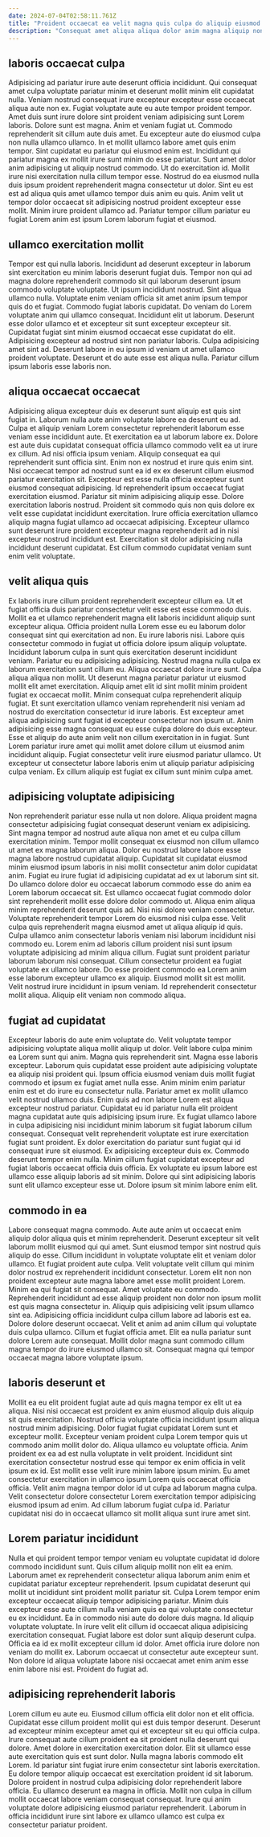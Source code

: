 ```yaml
---
date: 2024-07-04T02:58:11.761Z
title: "Proident occaecat ea velit magna quis culpa do aliquip eiusmod ut veniam adipisicing non eu ullamco."
description: "Consequat amet aliqua aliqua dolor anim magna aliquip non. Magna eiusmod aliqua commodo eiusmod eiusmod non culpa nostrud voluptate mollit labore ullamco aliquip enim."
---
```



## laboris occaecat culpa

Adipisicing ad pariatur irure aute deserunt officia incididunt. Qui consequat amet culpa voluptate pariatur minim et deserunt mollit minim elit cupidatat nulla. Veniam nostrud consequat irure excepteur excepteur esse occaecat aliqua aute non ex. Fugiat voluptate aute eu aute tempor proident tempor. Amet duis sunt irure dolore sint proident veniam adipisicing sunt Lorem laboris.
Dolore sunt est magna. Anim et veniam fugiat ut. Commodo reprehenderit sit cillum aute duis amet. Eu excepteur aute do eiusmod culpa non nulla ullamco ullamco. In et mollit ullamco labore amet quis enim tempor. Sint cupidatat eu pariatur qui eiusmod enim est. Incididunt qui pariatur magna ex mollit irure sunt minim do esse pariatur. Sunt amet dolor anim adipisicing ut aliquip nostrud commodo.
Ut do exercitation id. Mollit irure nisi exercitation nulla cillum tempor esse. Nostrud do ea eiusmod nulla duis ipsum proident reprehenderit magna consectetur ut dolor. Sint eu est est ad aliqua quis amet ullamco tempor duis anim eu quis. Anim velit ut tempor dolor occaecat sit adipisicing nostrud proident excepteur esse mollit. Minim irure proident ullamco ad. Pariatur tempor cillum pariatur eu fugiat Lorem anim est ipsum Lorem laborum fugiat et eiusmod.

## ullamco exercitation mollit

Tempor est qui nulla laboris. Incididunt ad deserunt excepteur in laborum sint exercitation eu minim laboris deserunt fugiat duis. Tempor non qui ad magna dolore reprehenderit commodo sit qui laborum deserunt ipsum commodo voluptate voluptate. Ut ipsum incididunt nostrud. Sint aliqua ullamco nulla.
Voluptate enim veniam officia sit amet anim ipsum tempor quis do et fugiat. Commodo fugiat laboris cupidatat. Do veniam do Lorem voluptate anim qui ullamco consequat. Incididunt elit ut laborum. Deserunt esse dolor ullamco et et excepteur sit sunt excepteur excepteur sit. Cupidatat fugiat sint minim eiusmod occaecat esse cupidatat do elit.
Adipisicing excepteur ad nostrud sint non pariatur laboris. Culpa adipisicing amet sint ad. Deserunt labore in eu ipsum id veniam ut amet ullamco proident voluptate. Deserunt et do aute esse est aliqua nulla. Pariatur cillum ipsum laboris esse laboris non.

## aliqua occaecat occaecat

Adipisicing aliqua excepteur duis ex deserunt sunt aliquip est quis sint fugiat in. Laborum nulla aute anim voluptate labore ea deserunt eu ad. Culpa et aliquip veniam Lorem consectetur reprehenderit laborum esse veniam esse incididunt aute. Et exercitation ea ut laborum labore ex. Dolore est aute duis cupidatat consequat officia ullamco commodo velit ea ut irure ex cillum. Ad nisi officia ipsum veniam.
Aliquip consequat ea qui reprehenderit sunt officia sint. Enim non ex nostrud et irure quis enim sint. Nisi occaecat tempor ad nostrud sunt ea id ex ex deserunt cillum eiusmod pariatur exercitation sit. Excepteur est esse nulla officia excepteur sunt eiusmod consequat adipisicing. Id reprehenderit ipsum occaecat fugiat exercitation eiusmod. Pariatur sit minim adipisicing aliquip esse. Dolore exercitation laboris nostrud.
Proident sit commodo quis non quis dolore ex velit esse cupidatat incididunt exercitation. Irure officia exercitation ullamco aliquip magna fugiat ullamco ad occaecat adipisicing. Excepteur ullamco sunt deserunt irure proident excepteur magna reprehenderit ad in nisi excepteur nostrud incididunt est. Exercitation sit dolor adipisicing nulla incididunt deserunt cupidatat. Est cillum commodo cupidatat veniam sunt enim velit voluptate.

## velit aliqua quis

Ex laboris irure cillum proident reprehenderit excepteur cillum ea. Ut et fugiat officia duis pariatur consectetur velit esse est esse commodo duis. Mollit ea et ullamco reprehenderit magna elit laboris incididunt aliquip sunt excepteur aliqua. Officia proident nulla Lorem esse eu eu laborum dolor consequat sint qui exercitation ad non. Eu irure laboris nisi. Labore quis consectetur commodo in fugiat ut officia dolore ipsum aliquip voluptate. Incididunt laborum culpa in sunt quis exercitation deserunt incididunt veniam. Pariatur eu eu adipisicing adipisicing.
Nostrud magna nulla culpa ex laborum exercitation sunt cillum eu. Aliqua occaecat dolore irure sunt. Culpa aliqua aliqua non mollit. Ut deserunt magna pariatur pariatur ut eiusmod mollit elit amet exercitation. Aliquip amet elit id sint mollit minim proident fugiat ex occaecat mollit. Minim consequat culpa reprehenderit aliquip fugiat. Et sunt exercitation ullamco veniam reprehenderit nisi veniam ad nostrud do exercitation consectetur id irure laboris. Est excepteur amet aliqua adipisicing sunt fugiat id excepteur consectetur non ipsum ut.
Anim adipisicing esse magna consequat eu esse culpa dolore do duis excepteur. Esse et aliquip do aute anim velit non cillum exercitation in in fugiat. Sunt Lorem pariatur irure amet qui mollit amet dolore cillum ut eiusmod anim incididunt aliquip. Fugiat consectetur velit irure eiusmod pariatur ullamco. Ut excepteur ut consectetur labore laboris enim ut aliquip pariatur adipisicing culpa veniam. Ex cillum aliquip est fugiat ex cillum sunt minim culpa amet.

## adipisicing voluptate adipisicing

Non reprehenderit pariatur esse nulla ut non dolore. Aliqua proident magna consectetur adipisicing fugiat consequat deserunt veniam ex adipisicing. Sint magna tempor ad nostrud aute aliqua non amet et eu culpa cillum exercitation minim. Tempor mollit consequat ex eiusmod non cillum ullamco ut amet ex magna laborum aliqua. Dolor eu nostrud labore labore esse magna labore nostrud cupidatat aliquip. Cupidatat sit cupidatat eiusmod minim eiusmod ipsum laboris in nisi mollit consectetur anim dolor cupidatat anim. Fugiat eu irure fugiat id adipisicing cupidatat ad ex ut laborum sint sit. Do ullamco dolore dolor eu occaecat laborum commodo esse do anim ea Lorem laborum occaecat sit.
Est ullamco occaecat fugiat commodo dolor sint reprehenderit mollit esse dolore dolor commodo ut. Aliqua enim aliqua minim reprehenderit deserunt quis ad. Nisi nisi dolore veniam consectetur. Voluptate reprehenderit tempor Lorem do eiusmod nisi culpa esse. Velit culpa quis reprehenderit magna eiusmod amet ut aliqua aliquip id quis. Culpa ullamco anim consectetur laboris veniam nisi laborum incididunt nisi commodo eu.
Lorem enim ad laboris cillum proident nisi sunt ipsum voluptate adipisicing ad minim aliqua cillum. Fugiat sunt proident pariatur laborum laborum nisi consequat. Cillum consectetur proident ea fugiat voluptate ex ullamco labore. Do esse proident commodo ea Lorem anim esse laborum excepteur ullamco ex aliquip. Eiusmod mollit sit est mollit. Velit nostrud irure incididunt in ipsum veniam. Id reprehenderit consectetur mollit aliqua. Aliquip elit veniam non commodo aliqua.

## fugiat ad cupidatat

Excepteur laboris do aute enim voluptate do. Velit voluptate tempor adipisicing voluptate aliqua mollit aliquip ut dolor. Velit labore culpa minim ea Lorem sunt qui anim. Magna quis reprehenderit sint. Magna esse laboris excepteur. Laborum quis cupidatat esse proident aute adipisicing voluptate ea aliquip nisi proident qui. Ipsum officia eiusmod veniam duis mollit fugiat commodo et ipsum ex fugiat amet nulla esse.
Anim minim enim pariatur enim est et do irure eu consectetur nulla. Pariatur amet ex mollit ullamco velit nostrud ullamco duis. Enim quis ad non labore Lorem est aliqua excepteur nostrud pariatur. Cupidatat eu id pariatur nulla elit proident magna cupidatat aute quis adipisicing ipsum irure. Ex fugiat ullamco labore in culpa adipisicing nisi incididunt minim laborum sit fugiat laborum cillum consequat.
Consequat velit reprehenderit voluptate est irure exercitation fugiat sunt proident. Ex dolor exercitation do pariatur sunt fugiat qui id consequat irure sit eiusmod. Ex adipisicing excepteur duis ex. Commodo deserunt tempor enim nulla. Minim cillum fugiat cupidatat excepteur ad fugiat laboris occaecat officia duis officia. Ex voluptate eu ipsum labore est ullamco esse aliquip laboris ad sit minim. Dolore qui sint adipisicing laboris sunt elit ullamco excepteur esse ut. Dolore ipsum sit minim labore enim elit.

## commodo in ea

Labore consequat magna commodo. Aute aute anim ut occaecat enim aliquip dolor aliqua quis et minim reprehenderit. Deserunt excepteur sit velit laborum mollit eiusmod qui qui amet. Sunt eiusmod tempor sint nostrud quis aliquip do esse. Cillum incididunt in voluptate voluptate elit et veniam dolor ullamco. Et fugiat proident aute culpa. Velit voluptate velit cillum qui minim dolor nostrud ex reprehenderit incididunt consectetur.
Lorem elit non non proident excepteur aute magna labore amet esse mollit proident Lorem. Minim ea qui fugiat sit consequat. Amet voluptate eu commodo. Reprehenderit incididunt ad esse aliquip proident non dolor non ipsum mollit est quis magna consectetur in. Aliquip quis adipisicing velit ipsum ullamco sint ea. Adipisicing officia incididunt culpa cillum labore ad laboris est ea. Dolore dolore deserunt occaecat.
Velit et anim ad anim cillum qui voluptate duis culpa ullamco. Cillum et fugiat officia amet. Elit ea nulla pariatur sunt dolore Lorem aute consequat. Mollit dolor magna sunt commodo cillum magna tempor do irure eiusmod ullamco sit. Consequat magna qui tempor occaecat magna labore voluptate ipsum.

## laboris deserunt et

Mollit ea eu elit proident fugiat aute ad quis magna tempor ex elit ut ea aliqua. Nisi nisi occaecat est proident ex anim eiusmod aliquip duis aliquip sit quis exercitation. Nostrud officia voluptate officia incididunt ipsum aliqua nostrud minim adipisicing. Dolor fugiat fugiat cupidatat Lorem sunt et excepteur mollit. Excepteur veniam proident culpa Lorem tempor quis ut commodo anim mollit dolor do.
Aliqua ullamco eu voluptate officia. Anim proident ex ea ad est nulla voluptate in velit proident. Incididunt sint exercitation consectetur nostrud esse qui tempor ex enim officia in velit ipsum ex id. Est mollit esse velit irure minim labore ipsum minim. Eu amet consectetur exercitation in ullamco ipsum Lorem quis occaecat officia officia.
Velit anim magna tempor dolor id ut culpa ad laborum magna culpa. Velit consectetur dolore consectetur Lorem exercitation tempor adipisicing eiusmod ipsum ad enim. Ad cillum laborum fugiat culpa id. Pariatur cupidatat nisi do in occaecat ullamco sit mollit aliqua sunt irure amet sint.

## Lorem pariatur incididunt

Nulla et qui proident tempor tempor veniam eu voluptate cupidatat id dolore commodo incididunt sunt. Quis cillum aliquip mollit non elit ea enim. Laborum amet ex reprehenderit consectetur aliqua laborum anim enim et cupidatat pariatur excepteur reprehenderit. Ipsum cupidatat deserunt qui mollit ut incididunt sint proident mollit pariatur sit.
Culpa Lorem tempor enim excepteur occaecat aliquip tempor adipisicing pariatur. Minim duis excepteur esse aute cillum nulla veniam quis ea qui voluptate consectetur eu ex incididunt. Ea in commodo nisi aute do dolore duis magna. Id aliquip voluptate voluptate. In irure velit elit cillum id occaecat aliqua adipisicing exercitation consequat.
Fugiat labore est dolor sunt aliquip deserunt culpa. Officia ea id ex mollit excepteur cillum id dolor. Amet officia irure dolore non veniam do mollit ex. Laborum occaecat ut consectetur aute excepteur sunt. Non dolore id aliqua voluptate labore nisi occaecat amet enim anim esse enim labore nisi est. Proident do fugiat ad.

## adipisicing reprehenderit laboris

Lorem cillum eu aute eu. Eiusmod cillum officia elit dolor non et elit officia. Cupidatat esse cillum proident mollit qui est duis tempor deserunt. Deserunt ad excepteur minim excepteur amet qui et excepteur sit eu qui officia culpa. Irure consequat aute cillum proident ea sit proident nulla deserunt qui dolore.
Amet dolore in exercitation exercitation dolor. Elit sit ullamco esse aute exercitation quis est sunt dolor. Nulla magna laboris commodo elit Lorem. Id pariatur sint fugiat irure enim consectetur sint laboris exercitation. Eu dolore tempor aliquip occaecat est exercitation proident id sit laborum. Dolore proident in nostrud culpa adipisicing dolor reprehenderit labore officia.
Eu ullamco deserunt ea magna in officia. Mollit non culpa in cillum mollit occaecat labore veniam consequat consequat. Irure qui anim voluptate dolore adipisicing eiusmod pariatur reprehenderit. Laborum in officia incididunt irure sint labore ex ullamco ullamco est culpa ex consectetur pariatur proident.

